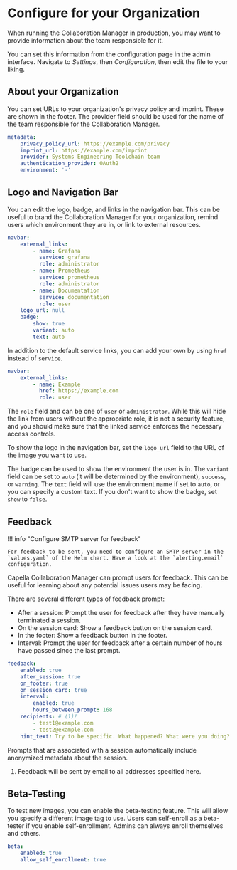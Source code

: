 <!--
 ~ SPDX-FileCopyrightText: Copyright DB InfraGO AG and contributors
 ~ SPDX-License-Identifier: Apache-2.0
 -->

# Configure for your Organization

When running the Collaboration Manager in production, you may want to provide
information about the team responsible for it.

You can set this information from the configuration page in the admin
interface. Navigate to _Settings_, then _Configuration_, then edit the file to
your liking.

## About your Organization

You can set URLs to your organization's privacy policy and imprint. These are
shown in the footer. The provider field should be used for the name of the team
responsible for the Collaboration Manager.

```yaml
metadata:
    privacy_policy_url: https://example.com/privacy
    imprint_url: https://example.com/imprint
    provider: Systems Engineering Toolchain team
    authentication_provider: OAuth2
    environment: '-'
```

## Logo and Navigation Bar

You can edit the logo, badge, and links in the navigation bar. This can be
useful to brand the Collaboration Manager for your organization, remind users
which environment they are in, or link to external resources.

```yaml
navbar:
    external_links:
        - name: Grafana
          service: grafana
          role: administrator
        - name: Prometheus
          service: prometheus
          role: administrator
        - name: Documentation
          service: documentation
          role: user
    logo_url: null
    badge:
        show: true
        variant: auto
        text: auto
```

In addition to the default service links, you can add your own by using `href`
instead of `service`.

```yaml
navbar:
    external_links:
        - name: Example
          href: https://example.com
          role: user
```

The `role` field and can be one of `user` or `administrator`. While this will
hide the link from users without the appropriate role, it is not a security
feature, and you should make sure that the linked service enforces the
necessary access controls.

To show the logo in the navigation bar, set the `logo_url` field to the URL of
the image you want to use.

The badge can be used to show the environment the user is in. The `variant`
field can be set to `auto` (it will be determined by the environment),
`success`, or `warning`. The `text` field will use the environment name if set
to `auto`, or you can specify a custom text. If you don't want to show the
badge, set `show` to `false`.

## Feedback

!!! info "Configure SMTP server for feedback"

    For feedback to be sent, you need to configure an SMTP server in the
    `values.yaml` of the Helm chart. Have a look at the `alerting.email`
    configuration.

Capella Collaboration Manager can prompt users for feedback. This can be useful
for learning about any potential issues users may be facing.

There are several different types of feedback prompt:

- After a session: Prompt the user for feedback after they have manually
  terminated a session.
- On the session card: Show a feedback button on the session card.
- In the footer: Show a feedback button in the footer.
- Interval: Prompt the user for feedback after a certain number of hours have
  passed since the last prompt.

```yaml
feedback:
    enabled: true
    after_session: true
    on_footer: true
    on_session_card: true
    interval:
        enabled: true
        hours_between_prompt: 168
    recipients: # (1)!
        - test1@example.com
        - test2@example.com
    hint_text: Try to be specific. What happened? What were you doing?
```

Prompts that are associated with a session automatically include anonymized
metadata about the session.

1. Feedback will be sent by email to all addresses specified here.

## Beta-Testing

To test new images, you can enable the beta-testing feature. This will allow
you specify a different image tag to use. Users can self-enroll as a
beta-tester if you enable self-enrollment. Admins can always enroll themselves
and others.

```yaml
beta:
    enabled: true
    allow_self_enrollment: true
```
